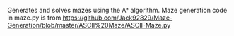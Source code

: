 Generates and solves mazes using the A* algorithm. Maze generation code in maze.py is from https://github.com/Jack92829/Maze-Generation/blob/master/ASCII%20Maze/ASCII-Maze.py
